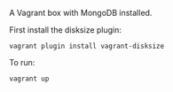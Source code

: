 A Vagrant box with MongoDB installed.

First install the disksize plugin:

    vagrant plugin install vagrant-disksize

To run:

    vagrant up